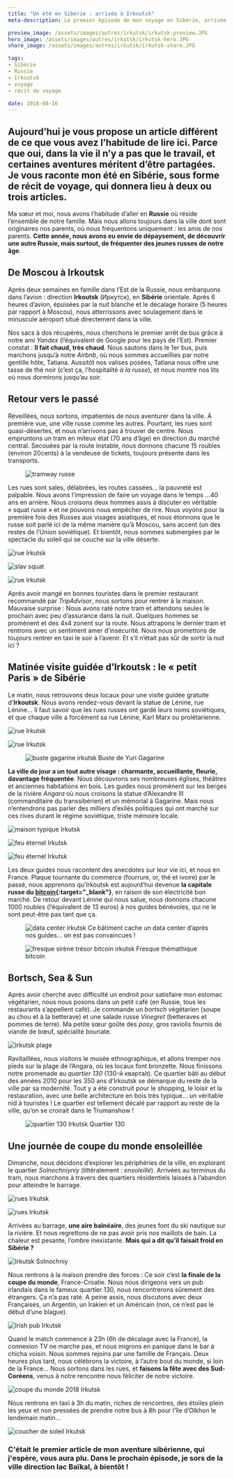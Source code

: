 ```yaml
---
title: "Un été en Sibérie : arrivée à Irkoutsk"
meta-description: Le premier épisode de mon voyage en Sibérie, arrivée à Irkoutsk, petit Paris sibérien. 

preview_image: /assets/images/autres/irkutsk/irkutsk-preview.JPG
hero_image: /assets/images/autres/irkutsk/irkutsk-hero.JPG
share_image: /assets/images/autres/irkutsk/irkutsk-share.JPG

tags:
- Sibérie
- Russie
- Irkoutsk
- voyage
- récit de voyage

date: 2018-08-16
---
```

<h2 class="is-chapo">Aujourd’hui je vous propose un article différent de ce que vous avez l’habitude de lire ici. Parce que oui, dans la vie il n’y a pas que le travail, et certaines aventures méritent d’être partagées. Je vous raconte mon été en Sibérie, sous forme de récit de voyage, qui donnera lieu à deux ou trois articles. </h2> 

Ma sœur et moi, nous avons l’habitude d’aller en **Russie** où réside l’ensemble de notre famille. Mais nous allons toujours dans la ville dont sont originaires nos parents, où nous fréquentons uniquement : les amis de nos parents. **Cette année, nous avons eu envie de dépaysement, de découvrir une autre Russie, mais surtout, de fréquenter des jeunes russes de notre âge**. 

## De Moscou à Irkoutsk

Après deux semaines en famille dans l’Est de la Russie, nous embarquons dans l’avion : direction **Irkoutsk** (Иркутск), en **Sibérie** orientale. Après 6 heures d’avion, épuisées par la nuit blanche et le décalage horaire (5 heures par rapport à Moscou), nous atterrissons avec soulagement dans le minuscule aéroport situé directement dans la ville. 

Nos sacs à dos récupérés, nous cherchons le premier arrêt de bus grâce à notre ami *Yandex* (l’équivalent de Google pour les pays de l’Est). Premier constat : **Il fait chaud, très chaud**. Nous sautons dans le 1er bus, puis marchons jusqu’à notre *Airbnb*, où nous sommes accueillies par notre gentille hôte, Tatiana. Aussitôt nos valises posées, Tatiana nous offre une tasse de thé noir (c’est ça, l’hospitalité *à la russe*), et nous montre nos lits où nous dormirons jusqu’au soir. 

## Retour vers le passé

Réveillées, nous sortons, impatientes de nous aventurer dans la ville. À première vue, une ville russe comme les autres. Pourtant, les rues sont quasi-désertes, et nous n’arrivons pas à trouver de centre. Nous empruntons un tram en miteux état (70 ans d’âge) en direction du marché central. Secouées par la route instable, nous donnons chacune 15 roubles (environ 20cents) à la vendeuse de tickets, toujours présente dans les transports. 

<figure class="image">
    <img src="/assets/images/autres/irkutsk/irkutsk1.JPG" alt="tramway russe">
</figure>

Les rues sont sales, délabrées, les routes cassées… la pauvreté est palpable. Nous avons l’impression de faire un voyage dans le temps ...40 ans en arrière. Nous croisons deux hommes assis à discuter en véritable « squat russe » et ne pouvons nous empêcher de rire. Nous voyons pour la première fois des Russes aux visages asiatiques, et nous étonnons que le russe soit parlé ici de la même manière qu’à Moscou, sans accent (un des restes de l’Union soviétique). Et bientôt, nous sommes submergées par le spectacle du soleil qui se couche sur la ville déserte.

![rue Irkutsk](/assets/images/autres/irkutsk/irkutsk2.JPG)

![slav squat](/assets/images/autres/irkutsk/irkutsk3.JPG)

![rue Irkutsk](/assets/images/autres/irkutsk/irkutsk4.JPG)

Après avoir mangé en bonnes touristes dans le premier restaurant recommandé par *TripAdvisor*, nous sortons pour rentrer à la maison. Mauvaise surprise : Nous avons raté notre tram et attendons seules le prochain avec peu d’assurance dans la nuit. Quelques hommes se promènent et des 4x4 zonent sur la route. Nous attrapons le dernier tram et rentrons avec un sentiment amer d’insécurité. Nous nous promettons de toujours rentrer en taxi le soir à l’avenir. Et s’il n’était pas sûr de sortir la nuit ici ? 

## Matinée visite guidée d’Irkoutsk : le « petit Paris » de Sibérie

Le matin, nous retrouvons deux locaux pour une visite guidée gratuite d'**Irkoutsk**. Nous avons rendez-vous devant la statue de Lénine, rue Lénine… Il faut savoir que les rues russes ont gardé leurs noms soviétiques, et que chaque ville a forcément sa rue Lénine, Karl Marx ou prolétarienne. 

![rue Irkutsk](/assets/images/autres/irkutsk/irkutsk5.JPG)

![rue Irkutsk](/assets/images/autres/irkutsk/irkutsk6.JPG)

<figure class="image">
    <img src="/assets/images/autres/irkutsk/irkutsk7.JPG" alt="buste gagarine irkutsk">
    <span class="is-credits">Buste de Yuri Gagarine</span>
</figure>

**La ville de jour a un tout autre visage : charmante, accueillante, fleurie, davantage fréquentée**. Nous découvrons ses nombreuses églises, théâtres et anciennes habitations en bois. Les guides nous promènent sur les berges de la rivière *Angara* où nous croisons la statue d’Alexandre III (commanditaire du transsibérien) et un mémorial à Gagarine. Mais nous n’entendrons pas parler des milliers d’exilés politiques qui ont marché sur ces rives durant le régime soviétique, triste mémoire locale.

![maison typique Irkutsk](/assets/images/autres/irkutsk/irkutsk8.JPG)

![feu éternel Irkutsk](/assets/images/autres/irkutsk/irkutsk9.JPG)

![feu éternel Irkutsk](/assets/images/autres/irkutsk/irkutsk10.JPG)

Les deux guides nous racontent des anecdotes sur leur vie ici, et nous en France. Plaque tournante du commerce (fourrure, or, thé et ivoire) par le passé, nous apprenons qu’Irkoutsk est aujourd’hui devenue **la capitale russe du  [bitcoin](https://fr.wikipedia.org/wiki/Bitcoin){:target="_blank"}**, en raison de son électricité bon marché. De retour devant Lénine qui nous salue, nous donnons chacune 1000 roubles (l’équivalent de 13 euros) à nos guides bénévoles, qui ne le sont peut-être pas tant que ça. 

<figure class="image">
    <img src="/assets/images/autres/irkutsk/irkutsk11.JPG" alt="data center irkutsk">
    <span class="is-credits">Ce bâtiment cache un data center d’après nos guides… on est pas convaincues !</span>
</figure>

<figure class="image">
    <img src="/assets/images/autres/irkutsk/irkutsk12.JPG" alt="fresque sirène trésor bitcoin irkutsk">
    <span class="is-credits">Fresque thémathique bitcoin</span>
</figure>

## Bortsch, Sea & Sun

Après avoir cherché avec difficulté un endroit pour satisfaire mon estomac végétarien, nous nous posons dans un petit café (en Russie, tous les restaurants s’appellent café). Je commande un *bortsch* végétarien (soupe au chou et à la betterave) et une salade russe *Vinegret* (betteraves et pommes de terre). Ma petite sœur goûte des *posy*, gros raviolis fournis de viande de bœuf, spécialité bouriate.

![Irkutsk plage](/assets/images/autres/irkutsk/irkutsk13.JPG)

Ravitaillées, nous visitons le musée ethnographique, et allons tremper nos pieds sur la plage de l’Angara, où les locaux font bronzette. Nous finissons notre promenade au *quartier 130* (130-й кварта́л). Ce quartier bâti au début des années 2010 pour les 350 ans d’Irkoutsk se démarque du reste de la ville par sa modernité. Tout y a été construit pour le shopping, le loisir et la restauration, avec une belle architecture en bois très typique… un véritable nid à touristes ! Le quartier est tellement décalé par rapport au reste de la ville, qu’on se croirait dans le Trumanshow !

<figure class="image">
    <img src="/assets/images/autres/irkutsk/irkutsk14.JPG" alt="quartier 130 Irkutsk">
    <span class="is-credits">Quartier 130</span>
</figure>

## Une journée de coupe du monde ensoleillée

Dimanche, nous décidons d’explorer les périphéries de la ville, en explorant le quartier *Solnochniyniy* (littéralement : *ensoleillé*). Arrivées au terminus du tram, nous marchons à travers des quartiers résidentiels laissés à l’abandon pour atteindre le barrage.  

![rues Irkutsk](/assets/images/autres/irkutsk/irkutsk15.JPG)

![rues Irkutsk](/assets/images/autres/irkutsk/irkutsk16.JPG)

Arrivées au barrage, **une aire balnéaire**, des jeunes font du ski nautique sur la rivière. Et nous regrettons de ne pas avoir pris nos maillots de bain. La chaleur est pesante, l’ombre inexistante. **Mais qui a dit qu’il faisait froid en Sibérie ?** 

![Irkutsk Solnochniy](/assets/images/autres/irkutsk/irkutsk17.JPG)

Nous rentrons à la maison prendre des forces : Ce soir c’est **la finale de la coupe du monde**, France-Croatie. Nous nous dirigeons vers un pub irlandais dans le fameux quartier 130, nous rencontrerons sûrement des étrangers. Ça n’a pas raté. A peine assis, nous discutons avec deux Françaises, un Argentin, un Irakien et un Américain (non, ce n’est pas le début d’une blague).

![Irish pub Irkutsk](/assets/images/autres/irkutsk/irkutsk18.JPG)

Quand le match commence à 23h (6h de décalage avec la France), la connexion TV ne marche pas, et nous migrons en panique dans le bar à chicha voisin. Nous sommes rejoins par une famille de Français. Deux heures plus tard, nous célébrons la victoire, à l’autre bout du monde, si loin de la France… Nous sortons dans les rues, et **faisons la fête avec des Sud-Coréens**, venus à notre rencontre nous féliciter de notre victoire.

![coupe du monde 2018 Irkutsk](/assets/images/autres/irkutsk/irkutsk19.JPG)

Nous rentrons en taxi à 3h du matin, riches de rencontres, des étoiles plein les yeux et non pressées de prendre notre bus à 8h pour l’île d’Olkhon le lendemain matin… 

![coucher de soleil Irkutsk](/assets/images/autres/irkutsk/irkutsk20.JPG)


### C'était le premier article de mon aventure sibérienne, qui j'espère, vous aura plu. Dans le prochain épisode, je sors de la ville direction lac Baïkal, à bientôt !